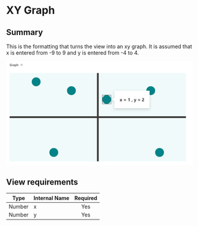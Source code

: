 # XY Graph

## Summary

This is the formatting that turns the view into an xy graph. It is assumed that x is entered from -9 to 9 and y is entered from -4 to 4.

![screenshot of the sample](./screenshot.png)

## View requirements

|Type                |Internal Name|Required|
|--------------------|-------------|:------:|
|Number              |x            |Yes     |
|Number              |y            |Yes     |